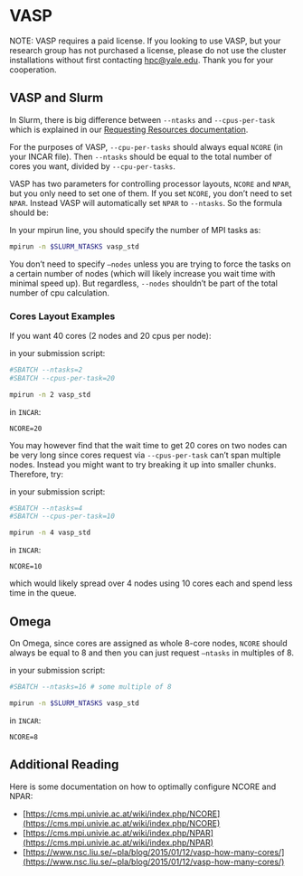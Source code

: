 # VASP

NOTE: VASP requires a paid license. If you looking to use VASP, but your research group has not purchased a license, please do not use the cluster installations without first contacting [hpc@yale.edu](mailto:hpc@yale.edu). Thank you for your cooperation.

## VASP and Slurm

In Slurm, there is big difference between `--ntasks` and `--cpus-per-task` which is explained in our [Requesting Resources documentation](/clusters-at-yale/job-scheduling/resource-requests).

For the purposes of VASP, `--cpu-per-tasks` should always equal `NCORE` (in your INCAR file). Then `--ntasks` should be equal to the total number of cores you want, divided by `--cpu-per-tasks`.

VASP has two parameters for controlling processor layouts, `NCORE` and `NPAR`, but you only need to set one of them. If you set `NCORE`, you don’t need to set `NPAR`. Instead VASP will automatically set `NPAR` to `--ntasks`. So the formula should be:

In your mpirun line, you should specify the number of MPI tasks as:

``` bash
mpirun -n $SLURM_NTASKS vasp_std
```

You don’t need to specify `—nodes` unless you are trying to force the tasks on a certain number of nodes (which will likely increase you wait time with minimal speed up). But regardless, `--nodes` shouldn’t be part of the total number of cpu calculation.

### Cores Layout Examples

If you want 40 cores (2 nodes and 20 cpus per node):

in your submission script:

``` bash
#SBATCH --ntasks=2
#SBATCH --cpus-per-task=20
```

``` bash
mpirun -n 2 vasp_std
```

in `INCAR`:

```
NCORE=20
```

You may however find that the wait time to get 20 cores on two nodes can be very long since cores request via `--cpus-per-task` can’t span multiple nodes. Instead you might want to try breaking it up into smaller chunks. Therefore, try:

in your submission script:

``` bash
#SBATCH --ntasks=4
#SBATCH --cpus-per-task=10
```

``` bash
mpirun -n 4 vasp_std
```

in `INCAR`:

```
NCORE=10
```

which would likely spread over 4 nodes using 10 cores each and spend less time in the queue.

## Omega

On Omega, since cores are assigned as whole 8-core nodes, `NCORE` should always be equal to 8 and then you can just request `—ntasks` in multiples of 8.

in your submission script:

``` bash
#SBATCH --ntasks=16 # some multiple of 8
```

``` bash
mpirun -n $SLURM_NTASKS vasp_std
```

in `INCAR`:

```
NCORE=8
```

## Additional Reading

Here is some documentation on how to optimally configure NCORE and NPAR:

* [https://cms.mpi.univie.ac.at/wiki/index.php/NCORE](https://cms.mpi.univie.ac.at/wiki/index.php/NCORE)
* [https://cms.mpi.univie.ac.at/wiki/index.php/NPAR](https://cms.mpi.univie.ac.at/wiki/index.php/NPAR)
* [https://www.nsc.liu.se/~pla/blog/2015/01/12/vasp-how-many-cores/](https://www.nsc.liu.se/~pla/blog/2015/01/12/vasp-how-many-cores/)